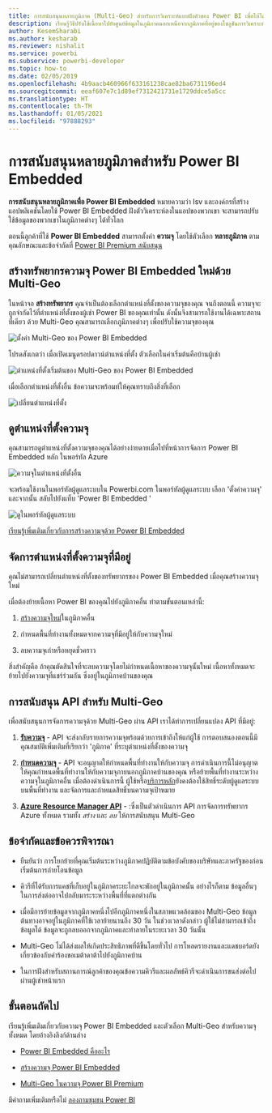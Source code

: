 ```yaml
---
title: การสนับสนุนหลายภูมิภาค (Multi-Geo) สำหรับการวิเคราะห์แบบฝังตัวของ Power BI เพื่อให้ได้ข้อมูลเชิงลึก BI แบบฝังตัวที่ดีขึ้น
description: เรียนรู้วิธีปรับใช้เนื้อหาไปยังศูนย์ข้อมูลในภูมิภาคนอกเหนือจากภูมิภาคที่อยู่ของโซลูชันการวิเคราะห์แบบฝังตัวของ Power BI ใช้การสนับสนุนหลายภูมิภาค (Multi-Geo) เพื่อเพื่อให้ได้ข้อมูลเชิงลึก BI แบบฝังตัวที่ดีขึ้น
author: KesemSharabi
ms.author: kesharab
ms.reviewer: nishalit
ms.service: powerbi
ms.subservice: powerbi-developer
ms.topic: how-to
ms.date: 02/05/2019
ms.openlocfilehash: 4b9aacb460966f633161238cae82ba6731196ed4
ms.sourcegitcommit: eeaf607e7c1d89ef7312421731e1729ddce5a5cc
ms.translationtype: HT
ms.contentlocale: th-TH
ms.lasthandoff: 01/05/2021
ms.locfileid: "97888293"
---
```

# <a name="multi-geo-support-for-power-bi-embedded"></a>การสนับสนุนหลายภูมิภาคสำหรับ Power BI Embedded

**การสนับสนุนหลายภูมิภาคเพื่อ Power BI Embedded** หมายความว่า Isv และองค์กรที่สร้างแอปพลิเคชันโดยใช้ Power BI Embedded ฝังตัววิเคราะห์ลงในแอปของพวกเขา จะสามารถปรับใช้ข้อมูลของพวกเขาในภูมิภาคต่างๆ ได้ทั่วโลก

ตอนนี้ลูกค้าที่ใช้ **Power BI Embedded** สามารถตั้งค่า **ความจุ** โดยใช้ตัวเลือก **หลายภูมิภาค** ตามคุณลักษณะและข้อจำกัดที่ [Power BI Premium สนับสนุน](../../admin/service-admin-premium-Multi-Geo.md)

## <a name="creating-new-power-bi-embedded-capacity-resource-with-multi-geo"></a>สร้างทรัพยากรความจุ Power BI Embedded ใหม่ด้วย Multi-Geo

ในหน้าจอ **สร้างทรัพยากร** คุณจำเป็นต้องเลือกตำแหน่งที่ตั้งของความจุของคุณ จนถึงตอนนี้ ความจุจะถูกจำกัดไว้ที่ตำแหน่งที่ตั้งของผู้เช่า Power BI ของคุณเท่านั้น ดังนั้นจึงสามารถใช้งานได้เฉพาะสถานที่เดียว ด้วย Multi-Geo คุณสามารถเลือกภูมิภาคต่างๆ เพื่อปรับใช้ความจุของคุณ

![ตั้งค่า Multi-Geo ของ Power BI Embedded](media/embedded-multi-geo/pbie-multi-geo-setup.png)

โปรดสังเกตว่า เมื่อเปิดเมนูดรอปดาวน์ตำแหน่งที่ตั้ง ตัวเลือกในค่าเริ่มต้นคือบ้านผู้เช่า
  
![ตำแหน่งที่ตั้งเริ่มต้นของ Multi-Geo ของ Power BI Embedded](media/embedded-multi-geo/pbie-multi-geo-default-location.png)

เมื่อเลือกตำแหน่งที่ตั้งอื่น ข้อความจะพร้อมท์ให้คุณทราบถึงสิ่งที่เลือก

![เปลี่ยนตำแหน่งที่ตั้ง](media/embedded-multi-geo/pbie-multi-geo-location-change.png)

## <a name="view-capacity-location"></a>ดูตำแหน่งที่ตั้งความจุ

คุณสามารถดูตำแหน่งที่ตั้งความจุของคุณได้อย่างง่ายดายเมื่อไปที่หน้าการจัดการ Power BI Embedded หลัก ในพอร์ทัล Azure

![ความจุในตำแหน่งที่ตั้งอื่น](media/embedded-multi-geo/pbie-multi-geo-location-different.png)

จะพร้อมใช้งานในพอร์ทัลผู้ดูแลระบบใน Powerbi.com ในพอร์ทัลผู้ดูแลระบบ เลือก 'ตั้งค่าความจุ' และจากนั้น สลับไปยังแท็บ 'Power BI Embedded '

![ดูในพอร์ทัลผู้ดูแลระบบ](media/embedded-multi-geo/pbie-multi-geo-admin-portal.png)

[เรียนรู้เพิ่มเติมเกี่ยวกับการสร้างความจุด้วย Power BI Embedded](azure-pbie-create-capacity.md)

## <a name="manage-existing-capacities-location"></a>จัดการตำแหน่งที่ตั้งความจุที่มีอยู่

คุณไม่สามารถเปลี่ยนตำแหน่งที่ตั้งของทรัพยากรของ Power BI Embedded เมื่อคุณสร้างความจุใหม่

เมื่อต้องย้ายเนื้อหา Power BI ของคุณไปยังภูมิภาคอื่น ทำตามขั้นตอนเหล่านี้:

1. [สร้างความจุใหม่](azure-pbie-create-capacity.md)ในภูมิภาคอื่น

2. กำหนดพื้นที่ทำงานทั้งหมดจากความจุที่มีอยู่ให้กับความจุใหม่

3. ลบความจุเก่าหรือหยุดชั่วคราว

สิ่งสำคัญคือ ถ้าคุณตัดสินใจที่จะลบความจุโดยไม่กำหนดเนื้อหาของความจุนั้นใหม่ เนื้อหาทั้งหมดจะย้ายไปยังความจุที่แชร์ร่วมกัน ซึ่งอยู่ในภูมิภาคบ้านของคุณ

## <a name="api-support-for-multi-geo"></a>การสนับสนุน API สำหรับ Multi-Geo

เพื่อสนับสนุนการจัดการความจุด้วย Multi-Geo ผ่าน API เราได้ทำการเปลี่ยนแปลง API ที่มีอยู่:

1. **[รับความจุ](/rest/api/power-bi/capacities/getcapacities)** - API จะส่งกลับรายการความจุพร้อมด้วยการเข้าถึงให้แก่ผู้ใช้ การตอบสนองตอนนี้มีคุณสมบัติเพิ่มเติมที่เรียกว่า 'ภูมิภาค' ที่ระบุตำแหน่งที่ตั้งของความจุ

2. **[กำหนดความจุ](/rest/api/power-bi/capacities)** - API จะอนุญาตให้กำหนดพื้นที่ทำงานให้กับความจุ การดำเนินการนี้ไม่อนุญาตให้คุณกำหนดพื้นที่ทำงานให้กับความจุภายนอกภูมิภาคบ้านของคุณ หรือย้ายพื้นที่ทำงานระหว่างความจุในภูมิภาคอื่น เมื่อต้องดำเนินการนี้ ผู้ใช้หรือ[บริการหลัก](embed-service-principal.md)ยังคงต้องใช้สิทธิ์ระดับผู้ดูแลระบบบนพื้นที่ทำงาน และจัดการและกำหนดสิทธิ์บนความจุเป้าหมาย

3. **[ Azure Resource Manager API](/rest/api/power-bi-embedded/capacities)** - :ซึ่งเป็นตัวดำเนินการ API การจัดการทรัพยากร Azure ทั้งหมด รวมทั้ง *สร้าง* และ *ลบ* ให้การสนับสนุน Multi-Geo

## <a name="limitations-and-considerations"></a>ข้อจำกัดและข้อควรพิจารณา

* ยืนยันว่า การโยกย้ายที่คุณเริ่มต้นระหว่างภูมิภาคปฏิบัติตามข้อบังคับของบริษัทและภาครัฐของก่อนเริ่มต้นการถ่ายโอนข้อมูล

* คิวรีที่ได้รับการแคชที่เก็บอยู่ในภูมิภาคระยะไกลจะพักอยู่ในภูมิภาคนั้น อย่างไรก็ตาม ข้อมูลอื่นๆ ในการส่งต่ออาจไปกลับมาระระหว่างพื้นที่ที่แตกต่างกัน

* เมื่อมีการย้ายข้อมูลจากภูมิภาคหนึ่งไปอีกภูมิภาคหนึ่งในสภาพแวดล้อมของ Multi-Geo ข้อมูลต้นทางอาจอยู่ในภูมิภาคที่ใช้เวลาย้ายนานถึง 30 วัน ในช่วงเวลาดังกล่าว ผู้ใช้ไม่สามารถเข้าถึงข้อมูลได้ ข้อมูลจะถูกลบออกจากภูมิภาคและทำลายในระยะเวลา 30 วันนั้น

* Multi-Geo ไม่ได้ส่งผลให้เกิดประสิทธิภาพที่ดีขึ้นโดยทั่วไป การโหลดรายงานและแดชบอร์ดยังเกี่ยวข้องกับคำร้องขอเมต้าดาต้าไปยังภูมิภาคบ้าน

* ในการฝังสำหรับสถานการณ์ลูกค้าของคุณข้อความคิวรีและผลลัพธ์คิวรีจะดำเนินการขนส่งต่อไปผ่านผู้เช่าหน้าแรก

## <a name="next-steps"></a>ขั้นตอนถัดไป

เรียนรู้เพิ่มเติมเกี่ยวกับความจุ Power BI Embedded และตัวเลือก Multi-Geo สำหรับความจุทั้งหมด โดยอ้างอิงลิงก์ด้านล่าง

* [Power BI Embedded คืออะไร](azure-pbie-what-is-power-bi-embedded.md)

* [สร้างความจุ Power BI Embedded](azure-pbie-create-capacity.md)

* [Multi-Geo ในความจุ Power BI Premium](../../admin/service-admin-premium-multi-geo.md)

มีคำถามเพิ่มเติมหรือไม่ [ลองถามชุมชน Power BI](https://community.powerbi.com/)